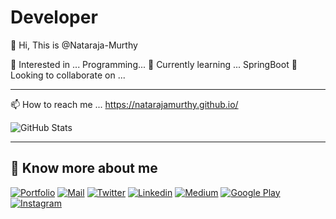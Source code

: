 # Developer

👋 Hi, This is @Nataraja-Murthy

👀 Interested in ...
Programming...
🌱 Currently learning ...
SpringBoot
💞️ Looking to collaborate on ...
*****

📫 How to reach me ...
https://natarajamurthy.github.io/

![GitHub Stats](https://github-readme-stats.vercel.app/api?username=Nataraja-Murthy&show_icons=true&theme=dark)

*****
## 🔗 Know more about me 

[![Portfolio](https://img.shields.io/badge/-Portfolio-black?style=for-the-badge&logo=google-chrome&logoColor=white)](https://natarajamurthy.github.io/)
[![Mail](https://img.shields.io/badge/-Say%20Hi!-black?style=for-the-badge&logo=gmail)](mailto:murthym@yupptv.com)
[![Twitter](https://img.shields.io/badge/-Twitter-black?style=for-the-badge&logo=twitter)](https://twitter.com/yoursNataraj)
[![Linkedin](https://img.shields.io/badge/-LinkedIn-black?style=for-the-badge&logo=Linkedin)](https://www.linkedin.com/in/yoursNataraj/)
[![Medium](https://img.shields.io/badge/-Medium-black?style=for-the-badge&logo=Medium)](https://medium.com/@yoursNataraj)
[![Google Play](https://img.shields.io/badge/-Google%20Play-black?style=for-the-badge&logo=google-play)](https://play.google.com/store/apps/dev?id=0)
[![Instagram](https://img.shields.io/badge/-Instagram-black?style=for-the-badge&logo=instagram)](https://instagram.com/yoursNataraj/)
